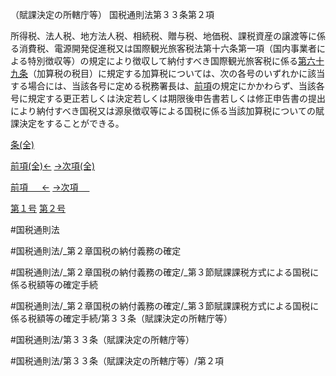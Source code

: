 （賦課決定の所轄庁等）
国税通則法第３３条第２項

所得税、法人税、地方法人税、相続税、贈与税、地価税、課税資産の譲渡等に係る消費税、電源開発促進税又は国際観光旅客税法第十六条第一項（国内事業者による特別徴収等）の規定により徴収して納付すべき国際観光旅客税に係る[第六十九条](国税通則法＿＿＿＿＿第６９条第１項)（加算税の税目）に規定する加算税については、次の各号のいずれかに該当する場合には、当該各号に定める税務署長は、[前項](国税通則法＿＿＿＿＿第３３条第１項)の規定にかかわらず、当該各号に規定する更正若しくは決定若しくは期限後申告書若しくは修正申告書の提出により納付すべき国税又は源泉徴収等による国税に係る当該加算税についての賦課決定をすることができる。

[条(全)](国税通則法＿＿＿＿＿第３３条_.md)

[前項(全)←](国税通則法＿＿＿＿＿第３３条第１項_.md)    [→次項(全)](国税通則法＿＿＿＿＿第３３条第３項_.md)

[前項 　 ←](国税通則法＿＿＿＿＿第３３条第１項.md)    [→次項 　 ](国税通則法＿＿＿＿＿第３３条第３項.md)

[第１号](国税通則法＿＿＿＿＿第３３条第２項第１号.md)  [第２号](国税通則法＿＿＿＿＿第３３条第２項第２号.md)  

#国税通則法

#国税通則法/_第２章国税の納付義務の確定

#国税通則法/_第２章国税の納付義務の確定/_第３節賦課課税方式による国税に係る税額等の確定手続

#国税通則法/_第２章国税の納付義務の確定/_第３節賦課課税方式による国税に係る税額等の確定手続/第３３条（賦課決定の所轄庁等）

#国税通則法/第３３条（賦課決定の所轄庁等）

#国税通則法/第３３条（賦課決定の所轄庁等）/第２項

